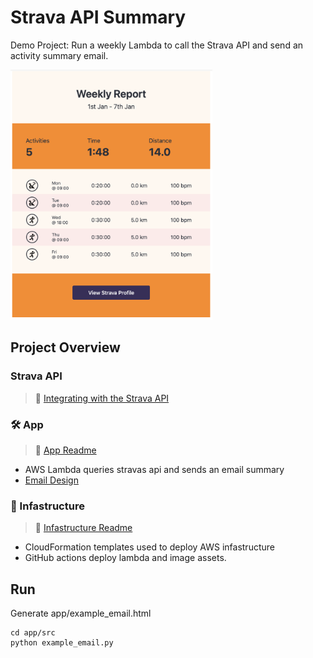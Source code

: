 # Strava API Summary

Demo Project: Run a weekly Lambda to call the Strava API and send an activity summary email.

<div>
  <img
    src='./screenshots/design.png'
    alt='Design email'
    width="auto"
    height="400px"
  />
</div>

## Project Overview

### Strava API

> :book: [Integrating with the Strava API](https://levelup.gitconnected.com/integrating-with-the-strava-api-40244b17df2c)

### 🛠️ App

> :book: [App Readme](app/README.md)

- AWS Lambda queries stravas api and sends an email summary
- [Email Design](https://codepen.io/krychek50/pen/rNgWMby)

### :bricks: Infastructure

> :book: [Infastructure Readme](infastructure/README.md)

- CloudFormation templates used to deploy AWS infastructure
- GitHub actions deploy lambda and image assets.

## Run

Generate app/example_email.html

```
cd app/src
python example_email.py
```
